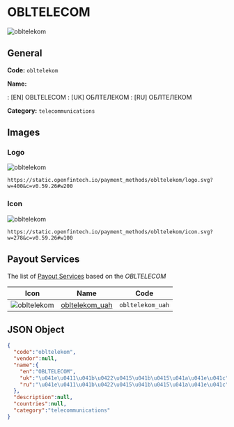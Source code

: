 
# OBLTELECOM 
![obltelekom](https://static.openfintech.io/payment_methods/obltelekom/logo.svg?w=400&c=v0.59.26#w200)  

## General 
**Code:** `obltelekom` 
 
**Name:** 
 
:	[EN] OBLTELECOM 
:	[UK] ОБЛТЕЛЕКОМ 
:	[RU] ОБЛТЕЛЕКОМ 
 
**Category:** `telecommunications` 
 

## Images 

### Logo 
![obltelekom](https://static.openfintech.io/payment_methods/obltelekom/logo.svg?w=400&c=v0.59.26#w200)  

```
https://static.openfintech.io/payment_methods/obltelekom/logo.svg?w=400&c=v0.59.26#w200
```  

### Icon 
![obltelekom](https://static.openfintech.io/payment_methods/obltelekom/icon.svg?w=278&c=v0.59.26#w100)  

```
https://static.openfintech.io/payment_methods/obltelekom/icon.svg?w=278&c=v0.59.26#w100
```  

## Payout Services 
 
The list of [Payout Services](/payout-services/) based on the _OBLTELECOM_ 

|Icon|Name|Code| 
|:---:|:---:|:---:| 
|![obltelekom](https://static.openfintech.io/payout_methods/obltelekom/icon.png?w=278&c=v0.59.26#w40) |[obltelekom_uah](/payout-services/obltelekom_uah/)|`obltelekom_uah`| 
 

## JSON Object 

```json
{
  "code":"obltelekom",
  "vendor":null,
  "name":{
    "en":"OBLTELECOM",
    "uk":"\u041e\u0411\u041b\u0422\u0415\u041b\u0415\u041a\u041e\u041c",
    "ru":"\u041e\u0411\u041b\u0422\u0415\u041b\u0415\u041a\u041e\u041c"
  },
  "description":null,
  "countries":null,
  "category":"telecommunications"
}
```  
